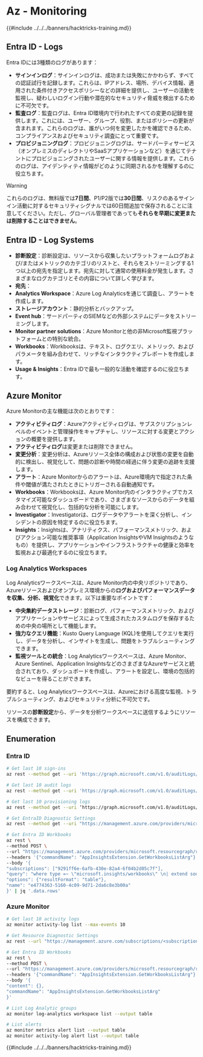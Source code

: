 # Az - Monitoring

{{#include ../../../banners/hacktricks-training.md}}

## Entra ID - Logs

Entra IDには3種類のログがあります：

- **サインインログ**：サインインログは、成功または失敗にかかわらず、すべての認証試行を記録します。これらは、IPアドレス、場所、デバイス情報、適用された条件付きアクセスポリシーなどの詳細を提供し、ユーザーの活動を監視し、疑わしいログイン行動や潜在的なセキュリティ脅威を検出するために不可欠です。
- **監査ログ**：監査ログは、Entra ID環境内で行われたすべての変更の記録を提供します。これには、ユーザー、グループ、役割、またはポリシーの更新が含まれます。これらのログは、誰がいつ何を変更したかを確認できるため、コンプライアンスおよびセキュリティ調査にとって重要です。
- **プロビジョニングログ**：プロビジョニングログは、サードパーティサービス（オンプレミスのディレクトリやSaaSアプリケーションなど）を通じてテナントにプロビジョニングされたユーザーに関する情報を提供します。これらのログは、アイデンティティ情報がどのように同期されるかを理解するのに役立ちます。

> [!WARNING]
> これらのログは、無料版では**7日間**、P1/P2版では**30日間**、リスクのあるサインイン活動に対するセキュリティシグナルでは60日間追加で保存されることに注意してください。ただし、グローバル管理者であっても**それらを早期に変更または削除することはできません**。

## Entra ID - Log Systems

- **診断設定**：診断設定は、リソースから収集したいプラットフォームログおよび/またはメトリックのカテゴリのリストと、それらをストリーミングする1つ以上の宛先を指定します。宛先に対して通常の使用料金が発生します。さまざまなログカテゴリとその内容について詳しく学びます。
- **宛先**：
- **Analytics Workspace**：Azure Log Analyticsを通じて調査し、アラートを作成します。
- **ストレージアカウント**：静的分析とバックアップ。
- **Event hub**：サードパーティのSIEMなどの外部システムにデータをストリーミングします。
- **Monitor partner solutions**：Azure Monitorと他の非Microsoft監視プラットフォームとの特別な統合。
- **Workbooks**：Workbooksは、テキスト、ログクエリ、メトリック、およびパラメータを組み合わせて、リッチなインタラクティブレポートを作成します。
- **Usage & Insights**：Entra IDで最も一般的な活動を確認するのに役立ちます。

## Azure Monitor

Azure Monitorの主な機能は次のとおりです：

- **アクティビティログ**：Azureアクティビティログは、サブスクリプションレベルのイベントと管理操作をキャプチャし、リソースに対する変更とアクションの概要を提供します。
- **アクティビティログ**は変更または削除できません。
- **変更分析**：変更分析は、Azureリソース全体の構成および状態の変更を自動的に検出し、視覚化して、問題の診断や時間の経過に伴う変更の追跡を支援します。
- **アラート**：Azure Monitorからのアラートは、Azure環境内で指定された条件や閾値が満たされたときにトリガーされる自動通知です。
- **Workbooks**：Workbooksは、Azure Monitor内のインタラクティブでカスタマイズ可能なダッシュボードであり、さまざまなソースからのデータを組み合わせて視覚化し、包括的な分析を可能にします。
- **Investigator**：Investigatorは、ログデータやアラートを深く分析し、インシデントの原因を特定するのに役立ちます。
- **Insights**：Insightsは、アナリティクス、パフォーマンスメトリック、およびアクション可能な推奨事項（Application InsightsやVM Insightsのようなもの）を提供し、アプリケーションやインフラストラクチャの健康と効率を監視および最適化するのに役立ちます。

### Log Analytics Workspaces

Log Analyticsワークスペースは、Azure Monitor内の中央リポジトリであり、Azureリソースおよびオンプレミス環境からの**ログおよびパフォーマンスデータを収集、分析、視覚化**できます。以下は重要なポイントです：

- **中央集約データストレージ**：診断ログ、パフォーマンスメトリック、およびアプリケーションやサービスによって生成されたカスタムログを保存するための中央の場所として機能します。
- **強力なクエリ機能**：Kusto Query Language (KQL)を使用してクエリを実行し、データを分析し、インサイトを生成し、問題をトラブルシューティングできます。
- **監視ツールとの統合**：Log Analyticsワークスペースは、Azure Monitor、Azure Sentinel、Application InsightsなどのさまざまなAzureサービスと統合されており、ダッシュボードを作成し、アラートを設定し、環境の包括的なビューを得ることができます。

要約すると、Log Analyticsワークスペースは、Azureにおける高度な監視、トラブルシューティング、およびセキュリティ分析に不可欠です。

リソースの**診断設定**から、データを分析ワークスペースに送信するようにリソースを構成できます。

## Enumeration

### Entra ID
```bash
# Get last 10 sign-ins
az rest --method get --uri 'https://graph.microsoft.com/v1.0/auditLogs/signIns?$top=10'

# Get last 10 audit logs
az rest --method get --uri 'https://graph.microsoft.com/v1.0/auditLogs/directoryAudits?$top=10'

# Get last 10 provisioning logs
az rest --method get --uri ‘https://graph.microsoft.com/v1.0/auditLogs/provisioning?$top=10’

# Get EntraID Diagnostic Settings
az rest --method get --uri "https://management.azure.com/providers/microsoft.aadiam/diagnosticSettings?api-version=2017-04-01-preview"

# Get Entra ID Workbooks
az rest \
--method POST \
--url "https://management.azure.com/providers/microsoft.resourcegraph/resources?api-version=2021-03-01" \
--headers '{"commandName": "AppInsightsExtension.GetWorkbooksListArg"}' \
--body '{
"subscriptions": ["9291ff6e-6afb-430e-82a4-6f04b2d05c7f"],
"query": "where type =~ \"microsoft.insights/workbooks\" \n| extend sourceId = tostring(properties.sourceId) \n| where sourceId =~ \"Azure Active Directory\" \n| extend DisplayName = tostring(properties.displayName) \n| extend WorkbookType = tostring(properties.category), LastUpdate = todatetime(properties.timeModified) \n| where WorkbookType == \"workbook\"\n| project DisplayName, name, resourceGroup, kind, location, id, type, subscriptionId, tags, WorkbookType, LastUpdate, identity, properties",
"options": {"resultFormat": "table"},
"name": "e4774363-5160-4c09-9d71-2da6c8e3b00a"
}' | jq '.data.rows'
```
### Azure Monitor
```bash
# Get last 10 activity logs
az monitor activity-log list --max-events 10

# Get Resource Diagnostic Settings
az rest --url "https://management.azure.com/subscriptions/<subscription-id>/resourceGroups/<res-group>/providers/Microsoft.DocumentDb/databaseAccounts/<db-name>/providers/microsoft.insights/diagnosticSettings?api-version=2021-05-01-preview"

# Get Entra ID Workbooks
az rest \
--method POST \
--url "https://management.azure.com/providers/microsoft.resourcegraph/resources?api-version=2021-03-01" \
--headers '{"commandName": "AppInsightsExtension.GetWorkbooksListArg"}' \
--body '{
"content": {},
"commandName": "AppInsightsExtension.GetWorkbooksListArg"
}'

# List Log Analytic groups
az monitor log-analytics workspace list --output table

# List alerts
az monitor metrics alert list --output table
az monitor activity-log alert list --output table
```
{{#include ../../../banners/hacktricks-training.md}}
